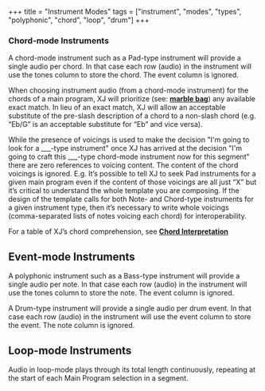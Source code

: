 +++
title = "Instrument Modes"
tags = ["instrument", "modes", "types", "polyphonic", "chord", "loop", "drum"]
+++

### Chord-mode Instruments

A chord-mode instrument such as a Pad-type instrument will provide a single audio per chord. In that case each row (audio) in the instrument will use the tones column to store the chord. The event column is ignored.

When choosing instrument audio (from a chord-mode instrument) for the chords of a main program, XJ will prioritize (see: [**marble bag**](/making-xj-music/memes)) any available exact match. In lieu of an exact match, XJ will allow an acceptable substitute of the pre-slash description of a chord to a non-slash chord (e.g. “Eb/G” is an acceptable substitute for “Eb” and vice versa).

While the presence of voicings is used to make the decision "I'm going to look for a ___-type instrument" once XJ has arrived at the decision "I'm going to craft this ___-type chord-mode instrument now for this segment" there are zero references to voicing content. The content of the chord voicings is ignored. E.g. It’s possible to tell XJ to seek Pad instruments for a given main program even if the content of those voicings are all just “X” but it’s critical to understand the whole template you are composing. If the design of the template calls for both Note- and Chord-type instruments for a given instrument type, then it’s necessary to write whole voicings (comma-separated lists of notes voicing each chord) for interoperability.

For a table of XJ’s chord comprehension, see [**Chord Interpretation**](/making-xj-music/chords/)

## Event-mode Instruments

A polyphonic instrument such as a Bass-type instrument will provide a single audio per note. In that case each row (audio) in the instrument will use the tones column to store the note. The event column is ignored.

A Drum-type instrument will provide a single audio per drum event. In that case each row (audio) in the instrument will use the event column to store the event. The note column is ignored.

## Loop-mode Instruments

Audio in loop-mode plays through its total length continuously, repeating at the start of each Main Program selection in a segment.
